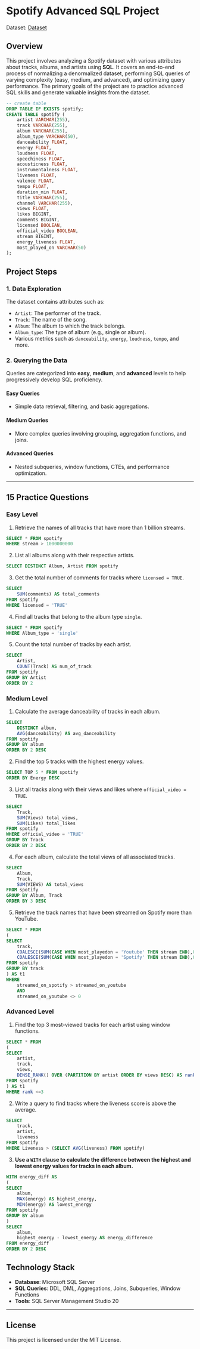 # Spotify Advanced SQL Project

Dataset: [Dataset](https://www.kaggle.com/datasets/sanjanchaudhari/spotify-dataset)

## Overview
This project involves analyzing a Spotify dataset with various attributes about tracks, albums, and artists using **SQL**. It covers an end-to-end process of normalizing a denormalized dataset, performing SQL queries of varying complexity (easy, medium, and advanced), and optimizing query performance. The primary goals of the project are to practice advanced SQL skills and generate valuable insights from the dataset.

```sql
-- create table
DROP TABLE IF EXISTS spotify;
CREATE TABLE spotify (
    artist VARCHAR(255),
    track VARCHAR(255),
    album VARCHAR(255),
    album_type VARCHAR(50),
    danceability FLOAT,
    energy FLOAT,
    loudness FLOAT,
    speechiness FLOAT,
    acousticness FLOAT,
    instrumentalness FLOAT,
    liveness FLOAT,
    valence FLOAT,
    tempo FLOAT,
    duration_min FLOAT,
    title VARCHAR(255),
    channel VARCHAR(255),
    views FLOAT,
    likes BIGINT,
    comments BIGINT,
    licensed BOOLEAN,
    official_video BOOLEAN,
    stream BIGINT,
    energy_liveness FLOAT,
    most_played_on VARCHAR(50)
);
```
## Project Steps

### 1. Data Exploration
The dataset contains attributes such as:
- `Artist`: The performer of the track.
- `Track`: The name of the song.
- `Album`: The album to which the track belongs.
- `Album_type`: The type of album (e.g., single or album).
- Various metrics such as `danceability`, `energy`, `loudness`, `tempo`, and more.

### 2. Querying the Data
Queries are categorized into **easy**, **medium**, and **advanced** levels to help progressively develop SQL proficiency.

#### Easy Queries
- Simple data retrieval, filtering, and basic aggregations.
  
#### Medium Queries
- More complex queries involving grouping, aggregation functions, and joins.
  
#### Advanced Queries
- Nested subqueries, window functions, CTEs, and performance optimization.
  
---

## 15 Practice Questions

### Easy Level
1. Retrieve the names of all tracks that have more than 1 billion streams.
   
```sql
SELECT * FROM spotify
WHERE stream > 1000000000
```

2. List all albums along with their respective artists.
   
```sql
SELECT DISTINCT Album, Artist FROM spotify
```

3. Get the total number of comments for tracks where `licensed = TRUE`.

```sql
SELECT 
	SUM(comments) AS total_comments
FROM spotify
WHERE licensed = 'TRUE'
```

4. Find all tracks that belong to the album type `single`.

```sql
SELECT * FROM spotify
WHERE Album_type = 'single'
```

5. Count the total number of tracks by each artist.

```sql
SELECT 
	Artist, 
	COUNT(Track) AS num_of_track
FROM spotify
GROUP BY Artist
ORDER BY 2
```

### Medium Level
1. Calculate the average danceability of tracks in each album.
   
```sql
SELECT 
	DISTINCT album,
	AVG(danceability) AS avg_danceability
FROM spotify
GROUP BY album
ORDER BY 2 DESC
```

2. Find the top 5 tracks with the highest energy values.

```sql
SELECT TOP 5 * FROM spotify
ORDER BY Energy DESC
```

3. List all tracks along with their views and likes where `official_video = TRUE`.

```sql
SELECT 
	Track,
	SUM(Views) total_views,
	SUM(Likes) total_likes
FROM spotify
WHERE official_video = 'TRUE'
GROUP BY Track
ORDER BY 2 DESC
```

4. For each album, calculate the total views of all associated tracks.

```sql
SELECT 
	Album,
	Track,
	SUM(VIEWS) AS total_views
FROM spotify
GROUP BY Album, Track
ORDER BY 3 DESC
```

5. Retrieve the track names that have been streamed on Spotify more than YouTube.
    
```sql
SELECT * FROM 
(
SELECT 
	track,
	COALESCE(SUM(CASE WHEN most_playedon = 'Youtube' THEN stream END),0) AS streamed_on_youtube,
	COALESCE(SUM(CASE WHEN most_playedon = 'Spotify' THEN stream END),0) AS streamed_on_spotify
FROM spotify
GROUP BY track
) AS t1
WHERE
	streamed_on_spotify > streamed_on_youtube
	AND
	streamed_on_youtube <> 0
```

### Advanced Level
1. Find the top 3 most-viewed tracks for each artist using window functions.

```sql
SELECT * FROM
(
SELECT 
	artist,
	track,
	views,
	DENSE_RANK() OVER (PARTITION BY artist ORDER BY views DESC) AS rank
FROM spotify
) AS t1
WHERE rank <=3
```

2. Write a query to find tracks where the liveness score is above the average.

```sql
SELECT 
	track,
	artist,
	liveness
FROM spotify
WHERE Liveness > (SELECT AVG(liveness) FROM spotify)
```

3. **Use a `WITH` clause to calculate the difference between the highest and lowest energy values for tracks in each album.**
```sql
WITH energy_diff AS
(
SELECT 
	album,
	MAX(energy) AS highest_energy,
	MIN(energy) AS lowest_energy
FROM spotify
GROUP BY album
)
SELECT 
	album,
	highest_energy - lowest_energy AS energy_difference
FROM energy_diff
ORDER BY 2 DESC
```

## Technology Stack
- **Database**: Microsoft SQL Server
- **SQL Queries**: DDL, DML, Aggregations, Joins, Subqueries, Window Functions
- **Tools**: SQL Server Management Studio 20

---

## License
This project is licensed under the MIT License.
